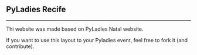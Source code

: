 ## PyLadies Recife
---------
Thi website was made based on PyLadies Natal website.

If you want to use this layout to your Pyladies event, feel free to fork it (and contribute).
 